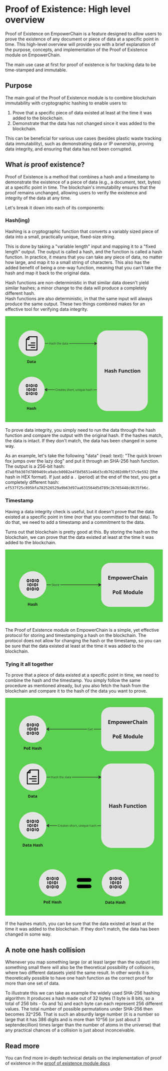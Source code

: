 # Proof of Existence: High level overview

Proof of Existence on EmpowerChain is a feature designed to allow users to prove the existence of any document or piece of data at a specific point in time. This high-level overview will provide you with a brief explanation of the purpose, concepts, and implementation of the Proof of Existence module on EmpowerChain.

The main use case at first for proof of existence is for tracking data to be time-stamped and immutable.

## Purpose
The main goal of the Proof of Existence module is to combine blockchain immutability with cryptographic hashing to enable users to:

1. Prove that a specific piece of data existed at least at the time it was added to the blockchain.
2. Demonstrate that the data has not changed since it was added to the blockchain.

This can be beneficial for various use cases (besides plastic waste tracking data immutability), such as demonstrating data or IP ownership, proving data integrity, and ensuring that data has not been corrupted.

## What _is_ proof existence?
Proof of Existence is a method that combines a hash and a timestamp to demonstrate the existence of a piece of data (e.g., a document, text, bytes) at a specific point in time. The blockchain's immutability ensures that the proof remains unchanged, allowing users to verify the existence and integrity of the data at any time.

Let's break it down into each of its components:

### Hash(ing)
Hashing is a cryptographic function that converts a variably sized piece of data into a small, practically unique, fixed-size string.

This is done by taking a "variable length" input and mapping it to a "fixed length" output. The output is called a hash, and the function is called a hash function.
In practice, it means that you can take any piece of data, no matter how large, and map it to a small string of characters. This also has the added benefit of being a one-way function, meaning that you can't take the hash and map it back to the original data.

Hash functions are non-deterministic in that similar data doesn't yield similar hashes; a minor change to the data will produce a completely different hash.  
Hash functions are also deterministic, in that the same input will always produce the same output. These two things combined makes for an effective tool for verifying data integrity.

![Hash illustration](./hashing.png 'Hash function')

To prove data integrity, you simply need to run the data through the hash function and compare the output with the original hash. If the hashes match, the data is intact. If they don't match, the data has been changed in some way.

As an example, let's take the following "data" (read: text): "The quick brown fox jumps over the lazy dog" and put it through an SHA-256 hash function. 
The output is a 256-bit hash: `d7a8fbb307d7809469ca9abcb0082e4f8d5651e46d3cdb762d02d0bf37c9e592` (the hash in HEX format). 
If just add a `.` (period) at the end of the text, you get a completely different hash: `ef537f25c895bfa782526529a9b63d97aa631564d5d789c2b765448c8635fb6c`.

### Timestamp
Having a data integrity check is useful, but it doesn't prove that the data existed at a specific point in time (nor that you committed to that data). 
To do that, we need to add a timestamp and a commitment to the data. 

Turns out that blockchain is pretty good at this. By storing the hash on the blockchain, we can prove that the data existed at least at the time it was added to the blockchain.

![Store hash illustration](./store_hash.png 'Store hash on blockchain')

The Proof of Existence module on EmpowerChain is a simple, yet effective protocol for storing and timestamping a hash on the blockchain.
The protocol does not allow for changing the hash or the timestamp, so you can be sure that the data existed at least at the time it was added to the blockchain.

### Tying it all together

To prove that a piece of data existed at a specific point in time, we need to combine the hash and the timestamp.
You simply follow the same procedure as mentioned already, but you also fetch the hash from the blockchain and compare it to the hash of the data you want to prove.

![Proof of existence illustration](./proof_of_existence.png 'Proof of existence')

If the hashes match, you can be sure that the data existed at least at the time it was added to the blockchain. If they don't match, the data has been changed in some way.

## A note one hash collision
Whenever you map something large (or at least larger than the output) into something small there will also be the
theoretical possibility of collisions, where two different datasets yield the same result.
In other words it is theoretically possible to have one hash function as the correct proof for more than one set of data.

To illustrate this we can take as example the widely used SHA-256 hashing algorithm:
It produces a hash made out of 32 bytes (1 byte is 8 bits, so a total of 256 bits - 0s and 1s)
and each byte can each represent 256 different values. The total number of possible
permutations under SHA-256 then becomes 32^256. That is such an absurdly large number
(it is a number so large that it has 386 digits and is more than 10^56 (or just about 3 septendecillion)
times larger than the number of atoms in the universe) that any practical chances of a collision is just about inconceivable.

## Read more
You can find more in-depth technical details on the implementation of proof of existence in the [proof of existence module docs](../module_docs/proofofexistence.md)